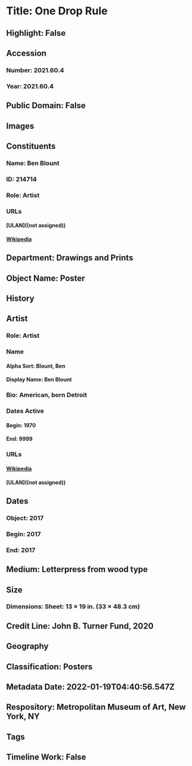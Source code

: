 # Title: One Drop Rule
## Highlight: False
## Accession
### Number: 2021.60.4
### Year: 2021.60.4
## Public Domain: False
## Images
## Constituents
### Name: Ben Blount
### ID: 214714
### Role: Artist
### URLs
#### [ULAN]((not assigned))
#### [Wikipedia](https://www.wikidata.org/wiki/Q109399033)
## Department: Drawings and Prints
## Object Name: Poster
## History
## Artist
### Role: Artist
### Name
#### Alpha Sort: Blount, Ben
#### Display Name: Ben Blount
### Bio: American, born Detroit
### Dates Active
#### Begin: 1970
#### End: 9999
### URLs
#### [Wikipedia](https://www.wikidata.org/wiki/Q109399033)
#### [ULAN]((not assigned))
## Dates
### Object: 2017
### Begin: 2017
### End: 2017
## Medium: Letterpress from wood type
## Size
### Dimensions: Sheet: 13 × 19 in. (33 × 48.3 cm)
## Credit Line: John B. Turner Fund, 2020
## Geography
## Classification: Posters
## Metadata Date: 2022-01-19T04:40:56.547Z
## Respository: Metropolitan Museum of Art, New York, NY
## Tags
## Timeline Work: False